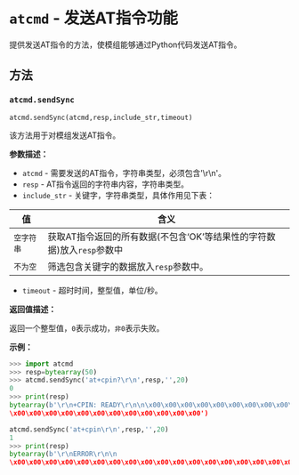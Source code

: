 # `atcmd` - 发送AT指令功能

提供发送AT指令的方法，使模组能够通过Python代码发送AT指令。

## 方法

### `atcmd.sendSync`

```
atcmd.sendSync(atcmd,resp,include_str,timeout)
```

该方法用于对模组发送AT指令。

**参数描述：**

* `atcmd` - 需要发送的AT指令，字符串类型，必须包含'\r\n'。
* `resp` - AT指令返回的字符串内容，字符串类型。
* `include_str` - 关键字，字符串类型，具体作用见下表：

| 值         | 含义                                                         |
| ---------- | ------------------------------------------------------------ |
| `空字符串` | 获取AT指令返回的所有数据(不包含‘OK’等结果性的字符数据)放入`resp`参数中 |
| `不为空`   | 筛选包含关键字的数据放入`resp`参数中。                       |

* `timeout` - 超时时间，整型值，单位/秒。

**返回值描述：**

返回一个整型值，`0`表示成功，`非0`表示失败。

**示例：**

```python
>>> import atcmd
>>> resp=bytearray(50)
>>> atcmd.sendSync('at+cpin?\r\n',resp,'',20)
0
>>> print(resp)
bytearray(b'\r\n+CPIN: READY\r\n\n\x00\x00\x00\x00\x00\x00\x00\x00\x00\x00\x00\x00\x00\x00\x00\x00\x00\x00\x00\x00\x00
\x00\x00\x00\x00\x00\x00\x00\x00\x00\x00\x00\x00')

atcmd.sendSync('at+cpin\r\n',resp,'',20)
1
>>> print(resp)
bytearray(b'\r\nERROR\r\n\n
\x00\x00\x00\x00\x00\x00\x00\x00\x00\x00\x00\x00\x00\x00\x00\x00\x00\x00\x00\x00\x00\x00\x00\x00\x00\x00\x00\x00\x00\x00\x00\x00\x00\x00\x00\x00\x00\x00\x00\x00')
```

